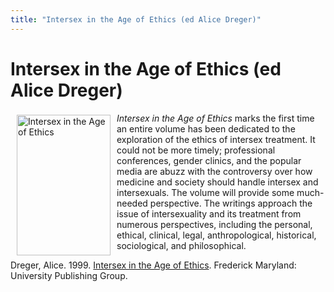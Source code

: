 ```yaml
---
title: "Intersex in the Age of Ethics (ed Alice Dreger)"
---
```


# Intersex in the Age of Ethics (ed Alice Dreger)

[<img src="/img/store/dregerethics.gif" width=150 height=225 alt="Intersex in the Age of Ethics" align=left hspace=10 vspace=3>][1]  
  
_Intersex in the Age of Ethics_ marks the first time an entire volume has been dedicated to the exploration of the ethics of intersex treatment. It could not be more timely; professional conferences, gender clinics, and the popular media are abuzz with the controversy over how medicine and society should handle intersex and intersexuals. The volume will provide some much-needed perspective. The writings approach the issue of intersexuality and its treatment from numerous perspectives, including the personal, ethical, clinical, legal, anthropological, historical, sociological, and philosophical.  
  
Dreger, Alice. 1999. [Intersex in the Age of Ethics][1]. Frederick Maryland: University Publishing Group.

 [1]: http://www.amazon.com/exec/obidos/ASIN/1555721001/intersexsocietyo/